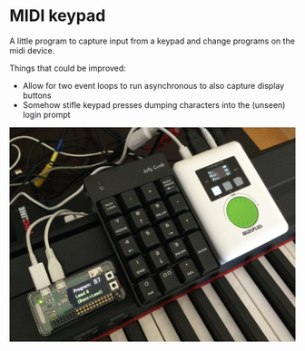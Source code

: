 # MIDI keypad
A little program to capture input from a keypad and change programs on the midi device.

Things that could be improved:
- Allow for two event loops to run asynchronous to also capture display buttons
- Somehow stifle keypad presses dumping characters into the (unseen) login prompt

![alt text](https://raw.githubusercontent.com/woodie/midi_keypad/main/docs/setup.jpg)

